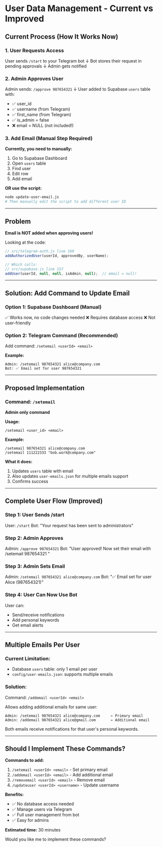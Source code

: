 # User Data Management - Current vs Improved

## Current Process (How It Works Now)

### 1. User Requests Access
User sends `/start` to your Telegram bot
↓
Bot stores their request in pending approvals
↓
Admin gets notified

### 2. Admin Approves User
Admin sends: `/approve 987654321`
↓
User added to Supabase `users` table with:
- ✅ user_id
- ✅ username (from Telegram)
- ✅ first_name (from Telegram)
- ✅ is_admin = false
- ❌ email = NULL (not included!)

### 3. Add Email (Manual Step Required)

**Currently, you need to manually:**
1. Go to Supabase Dashboard
2. Open `users` table
3. Find user
4. Edit row
5. Add email

**OR use the script:**
```bash
node update-user-email.js
# Then manually edit the script to add different user ID
```

---

## Problem

**Email is NOT added when approving users!**

Looking at the code:
```javascript
// src/telegram-auth.js line 160
addAuthorizedUser(userId, approvedBy, userName);

// Which calls:
// src/supabase.js line 157
addUser(userId, null, null, isAdmin, null);  // email = null!
```

---

## Solution: Add Command to Update Email

### Option 1: Supabase Dashboard (Manual)
✅ Works now, no code changes needed
❌ Requires database access
❌ Not user-friendly

### Option 2: Telegram Command (Recommended)

Add command: `/setemail <userId> <email>`

**Example:**
```
Admin: /setemail 987654321 alice@company.com
Bot: ✅ Email set for user 987654321
```

---

## Proposed Implementation

### Command: `/setemail`
**Admin only command**

**Usage:**
```
/setemail <user_id> <email>
```

**Example:**
```
/setemail 987654321 alice@company.com
/setemail 111222333 "bob.work@company.com"
```

**What it does:**
1. Updates `users` table with email
2. Also updates `user-emails.json` for multiple emails support
3. Confirms success

---

## Complete User Flow (Improved)

### Step 1: User Sends /start
User: `/start`
Bot: "Your request has been sent to administrators"

### Step 2: Admin Approves
Admin: `/approve 987654321`
Bot: "User approved! Now set their email with /setemail 987654321 <email>"

### Step 3: Admin Sets Email
Admin: `/setemail 987654321 alice@company.com`
Bot: "✅ Email set for user Alice (987654321)"

### Step 4: User Can Now Use Bot
User can:
- Send/receive notifications
- Add personal keywords
- Get email alerts

---

## Multiple Emails Per User

### Current Limitation:
- Database `users` table: only 1 email per user
- `config/user-emails.json`: supports multiple emails

### Solution:
Command: `/addemail <userId> <email>`

Allows adding additional emails for same user:
```
Admin: /setemail 987654321 alice@company.com     ← Primary email
Admin: /addemail 987654321 alice@gmail.com       ← Additional email
```

Both emails receive notifications for that user's personal keywords.

---

## Should I Implement These Commands?

**Commands to add:**
1. `/setemail <userId> <email>` - Set primary email
2. `/addemail <userId> <email>` - Add additional email
3. `/removemail <userId> <email>` - Remove email
4. `/updateuser <userId> <username>` - Update username

**Benefits:**
- ✅ No database access needed
- ✅ Manage users via Telegram
- ✅ Full user management from bot
- ✅ Easy for admins

**Estimated time:** 30 minutes

Would you like me to implement these commands?


